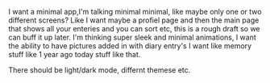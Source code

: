 I want a minimal app,I'm talking minimal minimal, like maybe only one or two different screens? Like I want maybe a profiel page and then the main page that shows all your enteries and you can sort etc, this is a rough draft so we can buff it up later. I'm thinking super sleek and minimal animations, I want the ability to have pictures added in with diary entry's I want like memory stuff like 1 year ago today stuff like that.

There should be light/dark mode, differnt themese etc.
